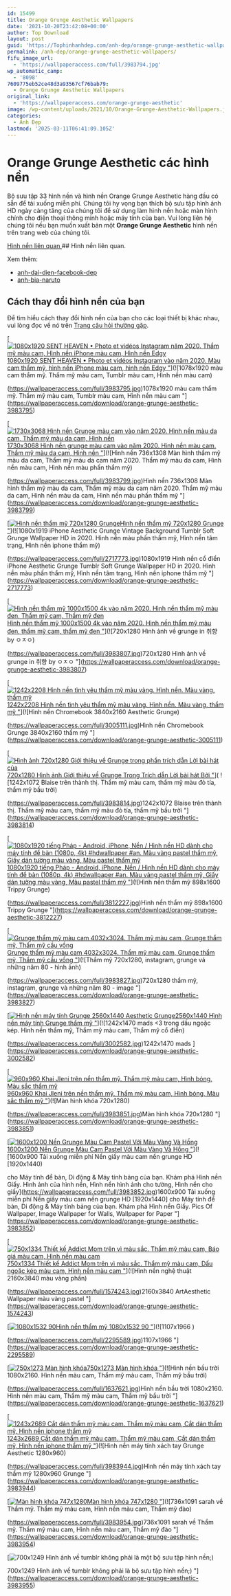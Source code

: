 ```yaml
---
id: 15499
title: Orange Grunge Aesthetic Wallpapers
date: '2021-10-20T23:42:08+00:00'
author: Top Download
layout: post
guid: 'https://Tophinhanhdep.com/anh-dep/orange-grunge-aesthetic-wallpapers/'
permalink: /anh-dep/orange-grunge-aesthetic-wallpapers/
fifu_image_url:
  - 'https://wallpaperaccess.com/full/3983794.jpg'
wp_automatic_camp:
  - '8098'
7609775eb52ce48d3a93567cf76bab79:
  - Orange Grunge Aesthetic Wallpapers
original_link:
  - 'https://wallpaperaccess.com/orange-grunge-aesthetic'
image: /wp-content/uploads/2021/10/Orange-Grunge-Aesthetic-Wallpapers.jpg
categories:
  - Ảnh Đẹp
lastmod: '2025-03-11T06:41:09.105Z'
---
```

# Orange Grunge Aesthetic các hình nền

Bộ sưu tập 33 hình nền và hình nền Orange Grunge Aesthetic hàng đầu có sẵn để tải xuống miễn phí. Chúng tôi hy vọng bạn thích bộ sưu tập hình ảnh HD ngày càng tăng của chúng tôi để sử dụng làm hình nền hoặc màn hình chính cho điện thoại thông minh hoặc máy tính của bạn. Vui lòng liên hệ chúng tôi nếu bạn muốn xuất bản một **Orange Grunge Aesthetic** hình nền trên trang web của chúng tôi.

[Hình nền liên quan ](#related) ## Hình nền liên quan.

   
 Xem thêm:

   
- [anh-dai-dien-facebook-dep](https://tophinhanhdep.com/anh-avatar/anh-dai-dien-facebook-dep/)
- [anh-bia-naruto](https://tophinhanhdep.com/anh-naruto/anh-bia-naruto/)

## Cách thay đổi hình nền của bạn

Để tìm hiểu cách thay đổi hình nền của bạn cho các loại thiết bị khác nhau, vui lòng đọc về nó trên [Trang câu hỏi thường gặp](https://tophinhanhdep.com/faq/).

  
[[![1080x1920 SENT HEAVEN • Photo et vidéos Instagram năm 2020. Thẩm mỹ màu cam, Hình nền iPhone màu cam, Hình nền Edgy](https://wallpaperaccess.com/full/3983794.jpg)1080x1920 SENT HEAVEN • Photo et vidéos Instagram vào năm 2020. Màu cam thẩm mỹ, hình nền iPhone màu cam, hình nền Edgy "](https://wallpaperaccess.com/download/orange-grunge-aesthetic-3983794)](![1078x1920 màu cam thẩm mỹ.  Thẩm mỹ màu cam, Tumblr màu cam, Hình nền màu cam)

(https://wallpaperaccess.com/full/3983795.jpg)1078x1920 màu cam thẩm mỹ. Thẩm mỹ màu cam, Tumblr màu cam, Hình nền màu cam "](https://wallpaperaccess.com/download/orange-grunge-aesthetic-3983795)

[[![1730x3068 Hình nền Grunge màu cam vào năm 2020. Hình nền màu da cam, Thẩm mỹ màu da cam, Hình nền](https://wallpaperaccess.com/full/3983796.jpg)1730x3068 Hình nền grunge màu cam vào năm 2020. Hình nền màu cam, Thẩm mỹ màu da cam, Hình nền "](https://wallpaperaccess.com/download/orange-grunge-aesthetic-3983796)](![Hình nền 736x1308 Màn hình thẩm mỹ màu da cam, Thẩm mỹ màu da cam năm 2020. Thẩm mỹ màu da cam, Hình nền màu cam, Hình nền màu phấn thẩm mỹ)

(https://wallpaperaccess.com/full/3983799.jpg)Hình nền 736x1308 Màn hình thẩm mỹ màu da cam, Thẩm mỹ màu da cam năm 2020. Thẩm mỹ màu da cam, Hình nền màu da cam, Hình nền màu phấn thẩm mỹ "](https://wallpaperaccess.com/download/orange-grunge-aesthetic-3983799)

[[![Hình nền thẩm mỹ 720x1280 Grunge](https://wallpaperaccess.com/full/2550924.jpg)Hình nền thẩm mỹ 720x1280 Grunge "](https://wallpaperaccess.com/download/orange-grunge-aesthetic-2550924)](![1080x1919 iPhone Aesthetic Grunge Vintage Background Tumblr Soft Grunge Wallpaper HD in 2020. Hình nền màu phấn thẩm mỹ, Hình nền tâm trạng, Hình nền iphone thẩm mỹ)

(https://wallpaperaccess.com/full/2717773.jpg)1080x1919 Hình nền cổ điển iPhone Aesthetic Grunge Tumblr Soft Grunge Wallpaper HD in 2020. Hình nền màu phấn thẩm mỹ, Hình nền tâm trạng, Hình nền iphone thẩm mỹ "](https://wallpaperaccess.com/download/orange-grunge-aesthetic-2717773)

[[![Hình nền thẩm mỹ 1000x1500 4k vào năm 2020. Hình nền thẩm mỹ màu đen, Thẩm mỹ cam, Thẩm mỹ đen](https://wallpaperaccess.com/full/3983805.jpg)Hình nền thẩm mỹ 1000x1500 4k vào năm 2020. Hình nền thẩm mỹ màu đen, thẩm mỹ cam, thẩm mỹ đen "](https://wallpaperaccess.com/download/orange-grunge-aesthetic-3983805)](![720x1280 Hình ảnh về grunge in 취향 by ㅇㅈㅇ)

(https://wallpaperaccess.com/full/3983807.jpg)720x1280 Hình ảnh về grunge in 취향 by ㅇㅈㅇ "](https://wallpaperaccess.com/download/orange-grunge-aesthetic-3983807)

[[![1242x2208 Hình nền tình yêu thẩm mỹ màu vàng.  Hình nền.  Màu vàng, thẩm mỹ](https://wallpaperaccess.com/full/805486.jpg)1242x2208 Hình nền tình yêu thẩm mỹ màu vàng. Hình nền. Màu vàng, thẩm mỹ "](https://wallpaperaccess.com/download/orange-grunge-aesthetic-805486)](![Hình nền Chromebook 3840x2160 Aesthetic Grunge)

(https://wallpaperaccess.com/full/3005111.jpg)Hình nền Chromebook Grunge 3840x2160 thẩm mỹ "](https://wallpaperaccess.com/download/orange-grunge-aesthetic-3005111)

[[![Hình ảnh 720x1280 Giới thiệu về Grunge trong phần trích dẫn Lời bài hát của](https://wallpaperaccess.com/full/3983813.jpg)720x1280 Hình ảnh Giới thiệu về Grunge Trong Trích dẫn Lời bài hát Bởi "](https://wallpaperaccess.com/download/orange-grunge-aesthetic-3983813)]( ![1242x1072 Blaise trên thành thị.  Thẩm mỹ màu cam, thẩm mỹ màu đỏ tía, thẩm mỹ bầu trời)

(https://wallpaperaccess.com/full/3983814.jpg)1242x1072 Blaise trên thành thị. Thẩm mỹ màu cam, thẩm mỹ màu đỏ tía, thẩm mỹ bầu trời "](https://wallpaperaccess.com/download/orange-grunge-aesthetic-3983814)

[[![1080x1920 tiếng Pháp - Android, iPhone, Nền / Hình nền HD dành cho máy tính để bàn (1080p, 4k) #hdwallpaper #an.  Màu vàng pastel thẩm mỹ, Giấy dán tường màu vàng, Màu pastel thẩm mỹ](https://wallpaperaccess.com/full/3983817.jpg) 1080x1920 tiếng Pháp - Android, iPhone, Nền / Hình nền HD dành cho máy tính để bàn (1080p, 4k) #hdwallpaper #an. Màu vàng pastel thẩm mỹ, Giấy dán tường màu vàng, Màu pastel thẩm mỹ "](https://wallpaperaccess.com/download/orange-grunge-aesthetic-3983817)](![Hình nền thẩm mỹ 898x1600 Trippy Grunge)

(https://wallpaperaccess.com/full/3812227.jpg)Hình nền thẩm mỹ 898x1600 Trippy Grunge "](https://wallpaperaccess.com/download/orange-grunge-aesthetic-3812227)

[[![Grunge thẩm mỹ màu cam 4032x3024.  Thẩm mỹ màu cam, Grunge thẩm mỹ, Thẩm mỹ cầu vồng](https://wallpaperaccess.com/full/3983820.jpg)Grunge thẩm mỹ màu cam 4032x3024. Thẩm mỹ màu cam, Grunge thẩm mỹ, Thẩm mỹ cầu vồng "](https://wallpaperaccess.com/download/orange-grunge-aesthetic-3983820)](![Thẩm mỹ 720x1280, instagram, grunge và những năm 80 - hình ảnh)

(https://wallpaperaccess.com/full/3983827.jpg)720x1280 thẩm mỹ, instagram, grunge và những năm 80 - image "](https://wallpaperaccess.com/download/orange-grunge-aesthetic-3983827)

[[![Hình nền máy tính Grunge 2560x1440 Aesthetic Grunge](https://wallpaperaccess.com/full/3983835.jpg)2560x1440 Hình nền máy tính Grunge thẩm mỹ "](https://wallpaperaccess.com/download/orange-grunge-aesthetic-3983835)](![1242x1470 mads <3 trong dấu ngoặc kép.  Hình nền thẩm mỹ, Thẩm mỹ màu cam, Thẩm mỹ cổ điển)

(https://wallpaperaccess.com/full/3002582.jpg)1242x1470 mads ](https://wallpaperaccess.com/download/orange-grunge-aesthetic-3002582)

[[![960x960 Khai Jleni trên nền thẩm mỹ.  Thẩm mỹ màu cam, Hình bóng, Màu sắc thẩm mỹ](https://wallpaperaccess.com/full/3983849.jpg)960x960 Khai Jleni trên nền thẩm mỹ. Thẩm mỹ màu cam, Hình bóng, Màu sắc thẩm mỹ "](https://wallpaperaccess.com/download/orange-grunge-aesthetic-3983849)](![Màn hình khóa 720x1280)

(https://wallpaperaccess.com/full/3983851.jpg)Màn hình khóa 720x1280 "](https://wallpaperaccess.com/download/orange-grunge-aesthetic-3983851)

[[![1600x1200 Nền Grunge Màu Cam Pastel Với Màu Vàng Và Hồng](https://wallpaperaccess.com/full/1574234.jpg)1600x1200 Nền Grunge Màu Cam Pastel Với Màu Vàng Và Hồng "](https://wallpaperaccess.com/download/orange-grunge-aesthetic-1574234)](![1600x900 Tải xuống miễn phí Nền giấy màu cam nền grunge HD [1920x1440)

 cho Máy tính để bàn, Di động & Máy tính bảng của bạn.  Khám phá Hình nền Giấy.  Hình ảnh của hình nền, Hình nền hình ảnh cho tường, Hình nền cho giấy](https://wallpaperaccess.com/full/3983852.jpg)1600x900 Tải xuống miễn phí Nền giấy màu cam nền grunge HD \[1920x1440\] cho Máy tính để bàn, Di động &amp; Máy tính bảng của bạn. Khám phá Hình nền Giấy. Pics Of Wallpaper, Image Wallpaper for Walls, Wallpaper for Paper "](https://wallpaperaccess.com/download/orange-grunge-aesthetic-3983852)

[[![750x1334 Thiết kế Addict Mom trên vì màu sắc.  Thẩm mỹ màu cam, Báo giá màu cam, Hình nền màu cam](https://wallpaperaccess.com/full/2344058.png)750x1334 Thiết kế Addict Mom trên vì màu sắc. Thẩm mỹ màu cam, Dấu ngoặc kép màu cam, Hình nền màu cam "](https://wallpaperaccess.com/download/orange-grunge-aesthetic-2344058)](![Hình nền nghệ thuật 2160x3840 màu vàng phấn)

(https://wallpaperaccess.com/full/1574243.jpg)2160x3840 ArtAesthetic Wallpaper màu vàng pastel "](https://wallpaperaccess.com/download/orange-grunge-aesthetic-1574243)

[[![1080x1532 90](https://wallpaperaccess.com/full/3031583.jpg)Hình nền thẩm mỹ 1080x1532 90 "](https://wallpaperaccess.com/download/orange-grunge-aesthetic-3031583)](![1107x1966 )

(https://wallpaperaccess.com/full/2295589.jpg)1107x1966 "](https://wallpaperaccess.com/download/orange-grunge-aesthetic-2295589)

[[![750x1273 Màn hình khóa](https://wallpaperaccess.com/full/3983924.jpg)750x1273 Màn hình khóa "](https://wallpaperaccess.com/download/orange-grunge-aesthetic-3983924)](![Hình nền bầu trời 1080x2160.  Hình nền màu cam, Thẩm mỹ màu cam, Thẩm mỹ bầu trời)

(https://wallpaperaccess.com/full/1637621.jpg)Hình nền bầu trời 1080x2160. Hình nền màu cam, Thẩm mỹ màu cam, Thẩm mỹ bầu trời "](https://wallpaperaccess.com/download/orange-grunge-aesthetic-1637621)

[[![1243x2689 Cắt dán thẩm mỹ màu cam.  Thẩm mỹ màu cam, Cắt dán thẩm mỹ, Hình nền iphone thẩm mỹ](https://wallpaperaccess.com/full/1674811.jpg)1243x2689 Cắt dán thẩm mỹ màu cam. Thẩm mỹ màu cam, Cắt dán thẩm mỹ, Hình nền iphone thẩm mỹ "](https://wallpaperaccess.com/download/orange-grunge-aesthetic-1674811)](![Hình nền máy tính xách tay Grunge Aesthetic 1280x960)

(https://wallpaperaccess.com/full/3983944.jpg)Hình nền máy tính xách tay thẩm mỹ 1280x960 Grunge "](https://wallpaperaccess.com/download/orange-grunge-aesthetic-3983944)

[[![Màn hình khóa 747x1280](https://wallpaperaccess.com/full/3983945.jpg)Màn hình khóa 747x1280 "](https://wallpaperaccess.com/download/orange-grunge-aesthetic-3983945)](![736x1091 sarah về Thẩm mỹ.  Thẩm mỹ màu cam, Hình nền màu cam, Thẩm mỹ đào)

(https://wallpaperaccess.com/full/3983954.jpg)736x1091 sarah về Thẩm mỹ. Thẩm mỹ màu cam, Hình nền màu cam, Thẩm mỹ đào "](https://wallpaperaccess.com/download/orange-grunge-aesthetic-3983954)

[![700x1249 Hình ảnh về tumblr không phải là một bộ sưu tập hình nền;)](https://wallpaperaccess.com/full/3983955.jpg)

700x1249 Hình ảnh về tumblr không phải là bộ sưu tập hình nền;) "](https://wallpaperaccess.com/download/orange-grunge-aesthetic-3983955)
